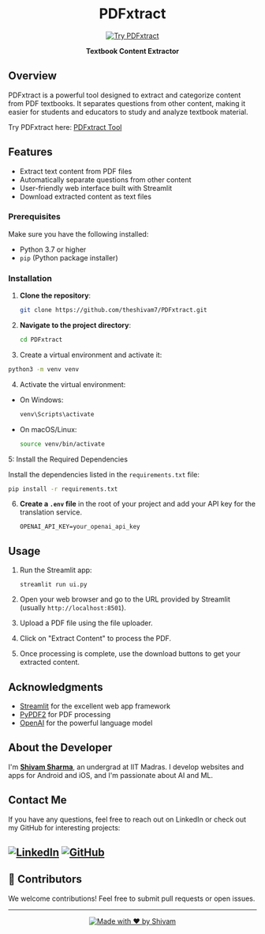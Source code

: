<div align="center">

# PDFxtract

[![Try PDFxtract](https://img.shields.io/badge/Try-PDFxtract-brightgreen?style=for-the-badge&logo=streamlit)](https://pdfxtractor.streamlit.app/)

**Textbook Content Extractor**
</div>

## Overview
PDFxtract is a powerful tool designed to extract and categorize content from PDF textbooks. It separates questions from other content, making it easier for students and educators to study and analyze textbook material.

Try PDFxtract here: [PDFxtract Tool](https://pdfxtractor.streamlit.app/)

## Features

- Extract text content from PDF files
- Automatically separate questions from other content
- User-friendly web interface built with Streamlit
- Download extracted content as text files

### Prerequisites

Make sure you have the following installed:

- Python 3.7 or higher
- `pip` (Python package installer)

### Installation

1. **Clone the repository**:
    ```bash
    git clone https://github.com/theshivam7/PDFxtract.git

2. **Navigate to the project directory**:
    ```bash
    cd PDFxtract

    ```
3. Create a virtual environment and activate it:

```bash
python3 -m venv venv
```

4. Activate the virtual environment:
- On Windows:
  ```bash
  venv\Scripts\activate
  ```
- On macOS/Linux:
  ```bash
  source venv/bin/activate
  ```
5: Install the Required Dependencies

Install the dependencies listed in the `requirements.txt` file:

```bash
pip install -r requirements.txt
```

6. **Create a `.env` file** in the root of your project and add your API key for the translation service.

    ```env
    OPENAI_API_KEY=your_openai_api_key
    ```

## Usage

1. Run the Streamlit app:
   ```
   streamlit run ui.py
   ```

2. Open your web browser and go to the URL provided by Streamlit (usually `http://localhost:8501`).

3. Upload a PDF file using the file uploader.

4. Click on "Extract Content" to process the PDF.

5. Once processing is complete, use the download buttons to get your extracted content.



## Acknowledgments

- [Streamlit](https://streamlit.io/) for the excellent web app framework
- [PyPDF2](https://pypdf2.readthedocs.io/) for PDF processing
- [OpenAI](https://openai.com/) for the powerful language model

## About the Developer
I'm [**Shivam Sharma**](https://www.linkedin.com/in/theshivam7/), an undergrad at IIT Madras. I develop websites and apps for Android and iOS, and I'm passionate about AI and ML.

## Contact Me

If you have any questions, feel free to reach out on LinkedIn or check out my GitHub for interesting projects:

[![LinkedIn](https://img.shields.io/badge/LinkedIn-0077B5?style=flat-square&logo=linkedin&logoColor=white)](https://www.linkedin.com/in/theshivam7/)
[![GitHub](https://img.shields.io/badge/GitHub-100000?style=flat-square&logo=github&logoColor=white)](https://www.github.com/theshivam7/)
---

## 🤝 Contributors

We welcome contributions! Feel free to submit pull requests or open issues.

---

<div align="center">
  
[![Made with ❤️ by Shivam](https://img.shields.io/badge/Made%20with%20%E2%9D%A4%EF%B8%8F%20by-Shivam-red?style=for-the-badge)](https://github.com/theshivam7)

</div>
